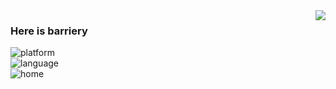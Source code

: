 <img align="right" src="https://github-readme-stats.vercel.app/api?username=barrierye&show_icons=true&icon_color=CE1D2D&text_color=718096&bg_color=ffffff&hide_title=true" />

### Here is barriery

![platform](https://img.shields.io/badge/Platform-Linux-red?style=flat&logo=red%20hat)<br>![language](https://img.shields.io/badge/Language-C/C++%20Python%20Java-blue?style=flat&logo=c%2b%2b)<br>![home](https://img.shields.io/badge/Home-Zhejiang-brightgreen?style=flat&logo=nextdoor)

